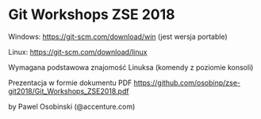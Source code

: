 # Git Workshops ZSE 2018

Windows:
https://git-scm.com/download/win
(jest wersja portable)

Linux:
https://git-scm.com/download/linux

Wymagana podstawowa znajomość Linuksa (komendy z poziomie konsoli)

Prezentacja w formie dokumentu PDF
https://github.com/osobinp/zse-git2018/Git_Workshops_ZSE2018.pdf

by Pawel Osobinski (@accenture.com)

